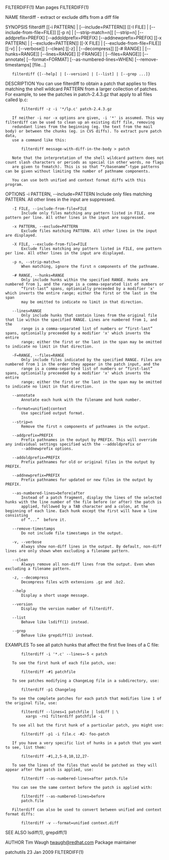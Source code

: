FILTERDIFF(1)                                                        Man pages                                                       FILTERDIFF(1)

NAME
       filterdiff - extract or exclude diffs from a diff file

SYNOPSIS
       filterdiff [[-i PATTERN] | [--include=PATTERN]] [[-I FILE] | [--include-from-file=FILE]] [[-p n] | [--strip-match=n]] [--strip=n]
                  [--addprefix=PREFIX] [--addoldprefix=PREFIX] [--addnewprefix=PREFIX] [[-x PATTERN] | [--exclude=PATTERN]] [[-X FILE] |
                  [--exclude-from-file=FILE]] [[-v] | [--verbose]] [--clean] [[-z] | [--decompress]] [[-# RANGE] | [--hunks=RANGE]]
                  [--lines=RANGE] [[-FRANGE] | [--files=RANGE]] [--annotate] [--format=FORMAT] [--as-numbered-lines=WHEN] [--remove-timestamps]
                  [file...]

       filterdiff {[--help] | [--version] | [--list] | [--grep ...]}

DESCRIPTION
       You can use filterdiff to obtain a patch that applies to files matching the shell wildcard PATTERN from a larger collection of patches. For
       example, to see the patches in patch-2.4.3.gz that apply to all files called lp.c:

           filterdiff -z -i '*/lp.c' patch-2.4.3.gz

       If neither -i nor -x options are given, -i '*' is assumed. This way filterdiff can be used to clean up an existing diff file, removing
       redundant lines from the beginning (eg. the text from the mail body) or between the chunks (eg. in CVS diffs). To extract pure patch data,
       use a command like this:

           filterdiff message-with-diff-in-the-body > patch

       Note that the interpretation of the shell wildcard pattern does not count slash characters or periods as special (in other words, no flags
       are given to fnmatch). This is so that “*/basename”-type patterns can be given without limiting the number of pathname components.

       You can use both unified and context format diffs with this program.

OPTIONS
       -i PATTERN, --include=PATTERN
           Include only files matching PATTERN. All other lines in the input are suppressed.

       -I FILE, --include-from-file=FILE
           Include only files matching any pattern listed in FILE, one pattern per line. All other lines in the input are suppressed.

       -x PATTERN, --exclude=PATTERN
           Exclude files matching PATTERN. All other lines in the input are displayed.

       -X FILE, --exclude-from-file=FILE
           Exclude files matching any pattern listed in FILE, one pattern per line. All other lines in the input are displayed.

       -p n, --strip-match=n
           When matching, ignore the first n components of the pathname.

       -# RANGE, --hunks=RANGE
           Only include hunks within the specified RANGE. Hunks are numbered from 1, and the range is a comma-separated list of numbers or
           “first-last” spans, optionially preceeded by a modifier 'x' which inverts the entire range; either the first or the last in the span
           may be omitted to indicate no limit in that direction.

       --lines=RANGE
           Only include hunks that contain lines from the original file that lie within the specified RANGE. Lines are numbered from 1, and the
           range is a comma-separated list of numbers or “first-last” spans, optionially preceeded by a modifier 'x' which inverts the entire
           range; either the first or the last in the span may be omitted to indicate no limit in that direction.

       -F=RANGE, --files=RANGE
           Only include files indicated by the specified RANGE. Files are numbered from 1 in the order they appear in the patch input, and the
           range is a comma-separated list of numbers or “first-last” spans, optionially preceeded by a modifier 'x' which inverts the entire
           range; either the first or the last in the span may be omitted to indicate no limit in that direction.

       --annotate
           Annotate each hunk with the filename and hunk number.

       --format=unified|context
           Use specified output format.

       --strip=n
           Remove the first n components of pathnames in the output.

       --addprefix=PREFIX
           Prefix pathnames in the output by PREFIX. This will override any individual settings specified with the --addoldprefix or
           --addnewprefix options.

       --addoldprefix=PREFIX
           Prefix pathnames for old or original files in the output by PREFIX.

       --addnewprefix=PREFIX
           Prefix pathnames for updated or new files in the output by PREFIX.

       --as-numbered-lines=before|after
           Instead of a patch fragment, display the lines of the selected hunks with the line number of the file before (or after) the patch is
           applied, followed by a TAB character and a colon, at the beginning of each line. Each hunk except the first will have a line consisting
           of “...”  before it.

       --remove-timestamps
           Do not include file timestamps in the output.

       -v, --verbose
           Always show non-diff lines in the output. By default, non-diff lines are only shown when excluding a filename pattern.

       --clean
           Always remove all non-diff lines from the output. Even when excluding a filename pattern.

       -z, --decompress
           Decompress files with extensions .gz and .bz2.

       --help
           Display a short usage message.

       --version
           Display the version number of filterdiff.

       --list
           Behave like lsdiff(1) instead.

       --grep
           Behave like grepdiff(1) instead.

EXAMPLES
       To see all patch hunks that affect the first five lines of a C file:

           filterdiff -i '*.c' --lines=-5 < patch

       To see the first hunk of each file patch, use:

           filterdiff -#1 patchfile

       To see patches modifying a ChangeLog file in a subdirectory, use:

           filterdiff -p1 Changelog

       To see the complete patches for each patch that modifies line 1 of the original file, use:

           filterdiff --lines=1 patchfile | lsdiff | \
             xargs -rn1 filterdiff patchfile -i

       To see all but the first hunk of a particular patch, you might use:

           filterdiff -p1 -i file.c -#2- foo-patch

       If you have a very specific list of hunks in a patch that you want to see, list them:

           filterdiff -#1,2,5-8,10,12,27-

       To see the lines of the files that would be patched as they will appear after the patch is applied, use:

           filterdiff --as-numbered-lines=after patch.file

       You can see the same context before the patch is applied with:

           filterdiff --as-numbered-lines=before
           patch.file

       Filterdiff can also be used to convert between unified and context format diffs:

           filterdiff -v --format=unified context.diff

SEE ALSO
       lsdiff(1), grepdiff(1)

AUTHOR
       Tim Waugh <twaugh@redhat.com>
           Package maintainer

patchutils                                                          23 Jan 2009                                                      FILTERDIFF(1)

